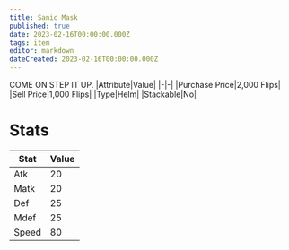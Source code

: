 ```yaml
---
title: Sanic Mask
published: true
date: 2023-02-16T00:00:00.000Z
tags: item
editor: markdown
dateCreated: 2023-02-16T00:00:00.000Z
---
```


COME ON STEP IT UP.
|Attribute|Value|
|-|-|
|Purchase Price|2,000 Flips|
|Sell Price|1,000 Flips|
|Type|Helm|
|Stackable|No|

# Stats
|Stat|Value|
|-|-|
|Atk|20|
|Matk|20|
|Def|25|
|Mdef|25|
|Speed|80|
